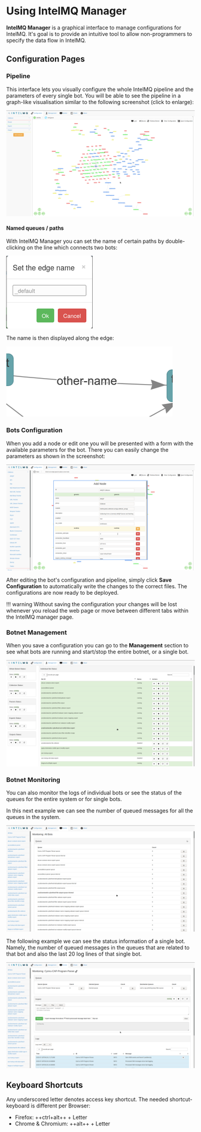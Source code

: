 <!-- comment
   SPDX-FileCopyrightText: 2015-2023 Sebastian Wagner, Filip Pokorný
   SPDX-License-Identifier: AGPL-3.0-or-later
-->

# Using IntelMQ Manager
**IntelMQ Manager** is a graphical interface to manage configurations for IntelMQ. It's goal is to provide an intuitive tool to allow non-programmers to specify the data flow in IntelMQ.

## Configuration Pages

### Pipeline

This interface lets you visually configure the whole IntelMQ pipeline
and the parameters of every single bot. You will be able to see the
pipeline in a graph-like visualisation similar to the following
screenshot (click to enlarge):

![Main Interface](../static/images/intelmq-manager/configuration.png)

#### Named queues / paths

With IntelMQ Manager you can set the name of certain paths by double-clicking on the line which connects two bots:

![Enter path](../static/images/intelmq-manager/configuration-path-form.png)

The name is then displayed along the edge:

![Show path name](../static/images/intelmq-manager/configuration-path-set.png)

### Bots Configuration

When you add a node or edit one you will be presented with a form with the available parameters for the bot. There you can easily change the parameters as shown in the screenshot:

![Parameter editing](../static/images/intelmq-manager/configuration2.png)

After editing the bot's configuration and pipeline, simply click **Save Configuration** to automatically write the changes to the correct files. The configurations are now ready to be deployed.

!!! warning
    Without saving the configuration your changes will be lost whenever you reload the web page or move between different tabs within the IntelMQ manager page.

### Botnet Management

When you save a configuration you can go to the **Management** section to see what bots are running and start/stop the entire botnet, or a single bot.

![Botnet Management](../static/images/intelmq-manager/management.png)

### Botnet Monitoring

You can also monitor the logs of individual bots or see the status of
the queues for the entire system or for single bots.

In this next example we can see the number of queued messages for all
the queues in the system.

![Botnet Monitor](../static/images/intelmq-manager/monitor.png)

The following example we can see the status information of a single bot.
Namely, the number of queued messages in the queues that are related to
that bot and also the last 20 log lines of that single bot.

![Bot Monitor](../static/images/intelmq-manager/monitor2.png)


## Keyboard Shortcuts

Any underscored letter denotes access key shortcut. The needed
shortcut-keyboard is different per Browser:

-   Firefox: ++ctrl+alt++ + Letter
-   Chrome & Chromium: ++alt++ + Letter